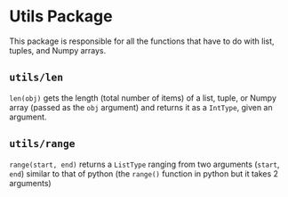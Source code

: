 Utils Package
=============

This package is responsible for all the functions that have to do with
list, tuples, and Numpy arrays.

`utils/len`
-----------

`len(obj)` gets the length (total number of items) of a list, tuple, or
Numpy array (passed as the `obj` argument) and returns it as a
`IntType`, given an argument.

`utils/range`
-------------

`range(start, end)` returns a `ListType` ranging from two arguments
(`start`, `end`) similar to that of python (the `range()` function in
python but it takes 2 arguments)
